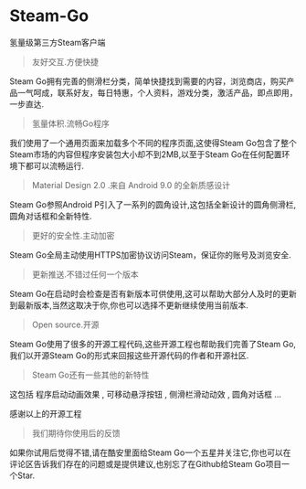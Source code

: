 # Steam-Go
氢量级第三方Steam客户端
>友好交互.方便快捷

Steam Go拥有完善的侧滑栏分类，简单快捷找到需要的内容，浏览商店，购买产品一气呵成，联系好友，每日特惠，个人资料，游戏分类，激活产品，即点即用，一步直达.



>氢量体积.流畅Go程序

我们使用了一个通用页面来加载多个不同的程序页面,这使得Steam Go包含了整个Steam市场的内容但程序安装包大小却不到2MB,以至于Steam Go在任何配置环境下都可以流畅运行.



>Material Design 2.0 .来自 Android 9.0 的全新质感设计

Steam Go参照Android P引入了一系列的圆角设计,这包括全新设计的圆角侧滑栏,圆角对话框和全新特性.



>更好的安全性.主动加密

Steam Go全局主动使用HTTPS加密协议访问Steam，保证你的账号及浏览安全.



>更新推送.不错过任何一个版本

Steam Go在启动时会检查是否有新版本可供使用,这可以帮助大部分人及时的更新到最新版本,当然这取决于你,你也可以选择不更新继续使用当前版本.



>Open source.开源

Steam Go使用了很多的开源工程代码,这些开源工程也帮助我们完善了Steam Go,我们以开源Steam Go的形式来回报这些开源代码的作者和开源社区.



>Steam Go还有一些其他的新特性

这包括 程序启动动画效果 , 可移动悬浮按钮 , 侧滑栏滑动动效 , 圆角对话框 ...

感谢以上的开源工程



>我们期待你使用后的反馈

如果你试用后觉得不错,请在酷安里面给Steam Go一个五星并关注它,你也可以在评论区告诉我们存在的问题或是提供建议,也别忘了在Github给Steam Go项目一个Star.
